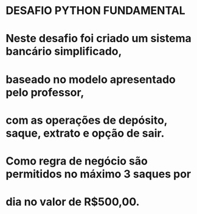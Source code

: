 # DESAFIO PYTHON FUNDAMENTAL
# Neste desafio foi criado um sistema bancário simplificado, 
# baseado no modelo apresentado pelo professor,
# com as operações de depósito, saque, extrato e opção de sair.
# Como regra de negócio são permitidos no máximo 3 saques por 
# dia no valor de R$500,00.

